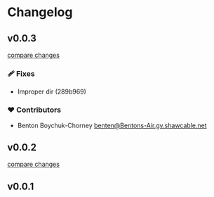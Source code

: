 # Changelog


## v0.0.3

[compare changes](https://undefined/undefined/compare/v0.0.2...v0.0.3)

### 🩹 Fixes

- Improper dir (289b969)

### ❤️ Contributors

- Benton Boychuk-Chorney <benten@Bentons-Air.gv.shawcable.net>

## v0.0.2

[compare changes](https://undefined/undefined/compare/v0.0.1...v0.0.2)

## v0.0.1

